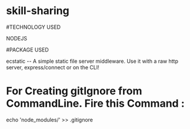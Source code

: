# skill-sharing
#TECHNOLOGY USED

NODEJS


#PACKAGE USED

ecstatic -- A simple static file server middleware. Use it with a raw http server, express/connect or on the CLI!

# For Creating gitIgnore from CommandLine. Fire this Command :

echo 'node_modules/' >> .gitignore

